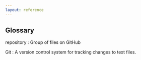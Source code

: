 ```yaml
---
layout: reference
---
```


## Glossary
repository
:   Group of files on GitHub

Git
:   A version control system for tracking changes to text files. 
